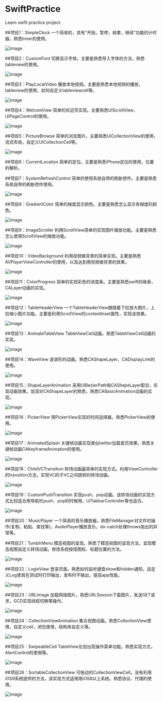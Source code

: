 # SwiftPractice
Learn swfit practice project.

##项目1：SimpleClock
一个简易的，具有“开始，暂停，结束，继续”功能的计时器。熟悉timer的使用。

![image](https://github.com/flywo/SwiftPractice/blob/master/Project01_SimpleClock/1.gif)

##项目2：CustomFont
切换显示字体。主要是熟悉导入字体的方法，熟悉tableview的使用。

![image](https://github.com/flywo/SwiftPractice/blob/master/Project02_CustomFont/2.gif)

##项目3：PlayLocalVideo
播放本地视频。主要是熟悉本地视频的播放，tableview的使用，如何自定义tableviewcell等。

![image](https://github.com/flywo/SwiftPractice/blob/master/Project03_PlayLocalVideo/3.gif)

##项目4：WelcomView
简单的欢迎页实现。主要熟悉UIScrollView、UIPageControl的使用。

![image](https://github.com/flywo/SwiftPractice/blob/master/Project04_WelcomView/4.gif)

##项目5：PictureBrowse
简单的浏览图片。主要熟悉UICollectionView的使用，流式布局，自定义UICollectionCell等。

![image](https://github.com/flywo/SwiftPractice/blob/master/Project05_PictureBrowse/5.gif)

##项目6：CurrentLocation
简单的定位。主要是熟悉iPhone定位的使用，位置的解析。

##项目7：SystemRefreshControl
简单的使用系统自带的刷新控件。主要是熟悉系统自带的刷新控件使用。

![image](https://github.com/flywo/SwiftPractice/blob/master/Project07_SystemRefreshControl/7.gif)

##项目8：GradientColor
简单的梯度显示颜色。主要是熟悉怎么显示有梯度的颜色。

![image](https://github.com/flywo/SwiftPractice/blob/master/Project08_GradientColor/8.gif)

##项目9：ImageScroller
利用ScrollView简单的实现图片缩放功能。主要是熟悉怎么使用ScrollView的缩放功能。

![image](https://github.com/flywo/SwiftPractice/blob/master/Project09_ImageScroller/9.gif)

##项目10：VideoBackground
利用视频做背景的简单实现。主要是熟悉AVPlayerViewController的使用，以及达到用视频做背景的效果。

![image](https://github.com/flywo/SwiftPractice/blob/master/Project10_VideoBackground/10.gif)

##项目11：ColorProgress
简单的实现彩色的进度条。主要是熟悉swift的继承，CALayer动画的实现。

![image](https://github.com/flywo/SwiftPractice/blob/master/Project11_ColorProgress/11.gif)

##项目12：TableHeaderView
一个TableHeaderView跟随着下拉放大图片，上拉缩小图片功能。主要是利用ScrollView的contentInset属性，实现该效果。

![image](https://github.com/flywo/SwiftPractice/blob/master/Project12_TableHeaderView/12.gif)

##项目13：AnimateTableView
TableViewCell动画。熟悉TableViewCell动画的实现。

![image](https://github.com/flywo/SwiftPractice/blob/master/Project13_AnimateTableView/13.gif)

##项目14：WaveView
波浪形的动画。熟悉CAShapeLayer、CADisplayLink的使用。

![image](https://github.com/flywo/SwiftPractice/blob/master/Project14_WaveView/14.gif)

##项目15：ShapeLayerAnimation
采用UIBezierPath和CAShapeLayer配合，实现动画效果。加深对CAShapeLayer的熟悉，熟悉CABasicAnimation动画的实现。

![image](https://github.com/flywo/SwiftPractice/blob/master/Project15_ShapeLayerAnimation/15.gif)

##项目16：PickerView
用PickerView实现的时间选择器。熟悉PickerView的使用。

![image](https://github.com/flywo/SwiftPractice/blob/master/Project16_PickerView/16.gif)

##项目17：AnimatedSplash
关键帧动画实现类似twitter加载首页效果。熟悉关键帧动画CAKeyframeAnimation的使用。

![image](https://github.com/flywo/SwiftPractice/blob/master/Project17_AnimatedSplash/17.gif)

##项目18：ChildVCTransition
转场动画最简单的实现方式。利用ViewController的transition方法，实现VC的子VC之间跳转的转场动画。

![image](https://github.com/flywo/SwiftPractice/blob/master/Project18_ChildVCTransition/18.gif)

##项目19：CustomPushTransition
实现push、pop动画。该转场动画的实现方式比较适合用导航栏push、pop的时候用，UITabbarController等也适合。

![image](https://github.com/flywo/SwiftPractice/blob/master/Project19_CustomPushTransition/19.gif)

##项目20：MusicPlayer
一个简易的音乐播放器。熟悉FileManager对文件的操作(复制、粘贴、查找等)，AudioPlayer播放音乐，do-catch处理throws抛出的异常等。

##项目21：TumblrMenu
模态视图的呈现。熟悉了模态视图的呈现方法，呈现模态视图自定义转场动画，修改系统按钮图标、标题位置的方法。

![image](https://github.com/flywo/SwiftPractice/blob/master/Project21_TumblrMenu/21.gif)

##项目22：LoginView
登录页面。熟悉如何监听键盘show和hidden通知，自定义Log使其在测试时打印输出，发布时不输出，提高app性能。

![image](https://github.com/flywo/SwiftPractice/blob/master/Project22_LoginView/22.gif)

##项目23：URLImage
加载网络图片。熟悉URLSession下载图片，发送GET请求，GCD实现线程切换等操作。

![image](https://github.com/flywo/SwiftPractice/blob/master/Project23_URLImage/23.gif)

##项目24：CollectionViewAnimation
集合视图动画。熟悉CollectionView使用，自定义cell，闭包使用，结构体自定义等。

![image](https://github.com/flywo/SwiftPractice/blob/master/Project24_CollectionViewAnimation/24.gif)

##项目25：SwipeableCell
TableView左划出现操作菜单功能。熟悉实现方式，AlertControl的使用等。

![image](https://github.com/flywo/SwiftPractice/blob/master/Project25_SwipeableCell/25.gif)

##项目26：SortableCollectionView
可拖动的CollectionViewCell。没有利用iOS9系统提供的方法，该实现方式适用用iOS8以上系统。熟悉协议、代理的使用。

![image](https://github.com/flywo/SwiftPractice/blob/master/Project26_SortableCollectionView/26.gif)
